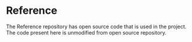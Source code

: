 # Reference

The Reference repository has open source code that is used in the project. The code present here is unmodified from open source repository.
